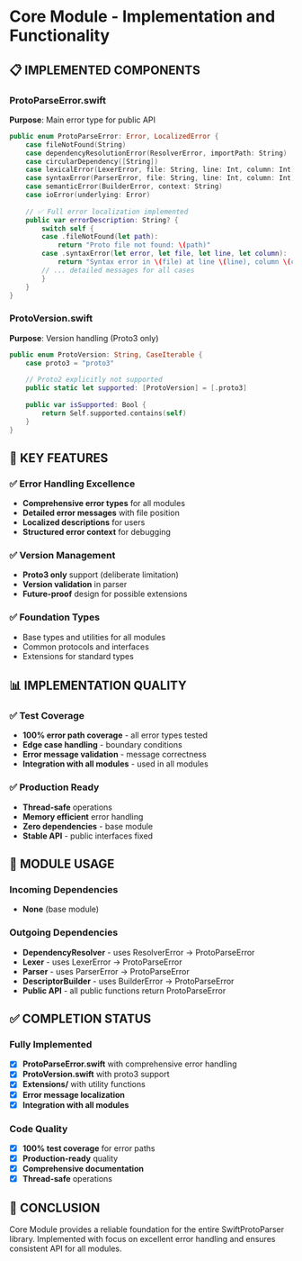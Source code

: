 # Core Module - Implementation and Functionality

## 📋 IMPLEMENTED COMPONENTS

### ProtoParseError.swift
**Purpose**: Main error type for public API

```swift
public enum ProtoParseError: Error, LocalizedError {
    case fileNotFound(String)
    case dependencyResolutionError(ResolverError, importPath: String)
    case circularDependency([String])
    case lexicalError(LexerError, file: String, line: Int, column: Int)
    case syntaxError(ParserError, file: String, line: Int, column: Int)  
    case semanticError(BuilderError, context: String)
    case ioError(underlying: Error)
    
    // ✅ Full error localization implemented
    public var errorDescription: String? {
        switch self {
        case .fileNotFound(let path):
            return "Proto file not found: \(path)"
        case .syntaxError(let error, let file, let line, let column):
            return "Syntax error in \(file) at line \(line), column \(column): \(error)"
        // ... detailed messages for all cases
        }
    }
}
```

### ProtoVersion.swift  
**Purpose**: Version handling (Proto3 only)

```swift
public enum ProtoVersion: String, CaseIterable {
    case proto3 = "proto3"
    
    // Proto2 explicitly not supported
    public static let supported: [ProtoVersion] = [.proto3]
    
    public var isSupported: Bool {
        return Self.supported.contains(self)
    }
}
```

## 🎯 KEY FEATURES

### ✅ Error Handling Excellence
- **Comprehensive error types** for all modules
- **Detailed error messages** with file position
- **Localized descriptions** for users
- **Structured error context** for debugging

### ✅ Version Management
- **Proto3 only** support (deliberate limitation)
- **Version validation** in parser
- **Future-proof** design for possible extensions

### ✅ Foundation Types
- Base types and utilities for all modules
- Common protocols and interfaces
- Extensions for standard types

## 📊 IMPLEMENTATION QUALITY

### ✅ Test Coverage
- **100% error path coverage** - all error types tested
- **Edge case handling** - boundary conditions
- **Error message validation** - message correctness
- **Integration with all modules** - used in all modules

### ✅ Production Ready
- **Thread-safe** operations
- **Memory efficient** error handling
- **Zero dependencies** - base module
- **Stable API** - public interfaces fixed

## 🔗 MODULE USAGE

### Incoming Dependencies
- **None** (base module)

### Outgoing Dependencies
- **DependencyResolver** - uses ResolverError → ProtoParseError
- **Lexer** - uses LexerError → ProtoParseError  
- **Parser** - uses ParserError → ProtoParseError
- **DescriptorBuilder** - uses BuilderError → ProtoParseError
- **Public API** - all public functions return ProtoParseError

## ✅ COMPLETION STATUS

### Fully Implemented
- [x] **ProtoParseError.swift** with comprehensive error handling
- [x] **ProtoVersion.swift** with proto3 support
- [x] **Extensions/** with utility functions
- [x] **Error message localization**
- [x] **Integration with all modules**

### Code Quality  
- [x] **100% test coverage** for error paths
- [x] **Production-ready** quality
- [x] **Comprehensive documentation**
- [x] **Thread-safe** operations

## 🎉 CONCLUSION

Core Module provides a reliable foundation for the entire SwiftProtoParser library. Implemented with focus on excellent error handling and ensures consistent API for all modules.
